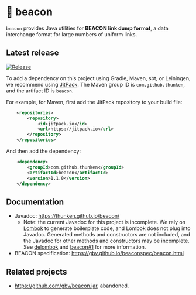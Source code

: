 # 🚨 beacon

`beacon` provides Java utilities for **BEACON link dump format**, a data interchange format for large numbers of uniform links.

## Latest release

[![Release](https://jitpack.io/v/thunken/beacon.svg?style=flat-square)](https://github.com/thunken/beacon/releases)

To add a dependency on this project using Gradle, Maven, sbt, or Leiningen, we recommend using [JitPack](https://jitpack.io/#thunken/beacon/1.1.0). The Maven group ID is `com.github.thunken`, and the artifact ID is `beacon`.

For example, for Maven, first add the JitPack repository to your build file:
```xml
	<repositories>
		<repository>
		    <id>jitpack.io</id>
		    <url>https://jitpack.io</url>
		</repository>
	</repositories>
```

And then add the dependency:
```xml
	<dependency>
	    <groupId>com.github.thunken</groupId>
	    <artifactId>beacon</artifactId>
	    <version>1.1.0</version>
	</dependency>
```

## Documentation

* Javadoc: https://thunken.github.io/beacon/
  * Note: the current Javadoc for this project is incomplete. We rely on [Lombok](https://projectlombok.org/) to generate boilerplate code, and Lombok does not plug into Javadoc. Generated methods and constructors are not included, and the Javadoc for other methods and constructors may be incomplete. See [delombok](https://projectlombok.org/features/delombok) and [beacon#1](https://github.com/thunken/beacon/issues/1) for more information.
* BEACON specification: https://gbv.github.io/beaconspec/beacon.html

## Related projects

* https://github.com/gbv/beacon.jar, abandoned.
